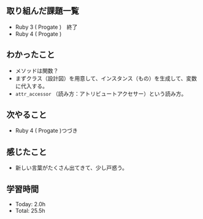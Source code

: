 ## 取り組んだ課題一覧
- Ruby 3 ( Progate )　終了
- Ruby 4 ( Progate )
## わかったこと
- メソッドは関数？
- まずクラス（設計図）を用意して、インスタンス（もの）を生成して、変数に代入する。
- ```attr_accessor``` （読み方：アトリビュートアクセサー）という読み方。
## 次やること
- Ruby 4 ( Progate )つづき
## 感じたこと
- 新しい言葉がたくさん出てきて、少し戸惑う。
## 学習時間
- Today: 2.0h
- Total: 25.5h
